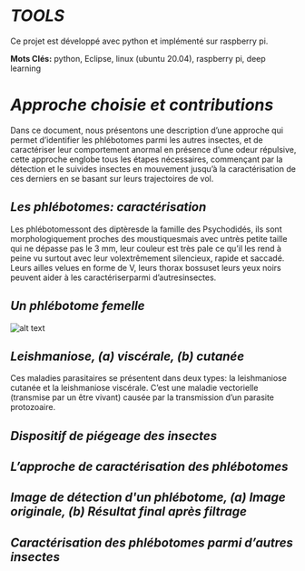 # _TOOLS_
Ce projet est développé avec python et implémenté sur raspberry pi.

**Mots Clés:** python, Eclipse, linux (ubuntu 20.04), raspberry pi, deep learning
# _Approche choisie et contributions_
Dans  ce  document,  nous  présentons  une  description  d’une  approche qui   permet d’identifier les phlébotomes parmi les autres insectes, et   de   caractériser   leur comportement anormal en présence d’une odeur répulsive, cette approche englobe tous les étapes nécessaires, commençant par la détection et le suivides insectes en mouvement jusqu’à la caractérisation de ces derniers en se basant sur leurs trajectoires de vol. 
## _Les phlébotomes: caractérisation_
Les phlébotomessont des diptèresde la famille des Psychodidés, ils sont morphologiquement  proches des moustiquesmais avec untrès petite taille qui ne dépasse pas le 3 mm, leur couleur est très pale ce qu’il les rend à peine vu surtout avec leur  volextrêmement silencieux, rapide et saccadé. Leurs ailles velues en forme de V, leurs thorax bossuset leurs yeux noirs peuvent aider à les caractériserparmi d’autresinsectes.

## _Un phlébotome femelle_
![alt text](https://github.com/[username]/[reponame]/blob/[branch]/image.jpg?raw=true)
## _Leishmaniose, (a) viscérale, (b) cutanée_
Ces maladies parasitaires se présentent dans deux types: la leishmaniose cutanée et la leishmaniose viscérale. C’est une maladie vectorielle (transmise par un être vivant) causée par la transmission d’un parasite protozoaire.

## _Dispositif de piégeage des insectes_


## _L’approche de caractérisation des phlébotomes_



## _Image de détection d'un phlébotome, (a) Image originale, (b) Résultat final après filtrage_

## _Caractérisation des phlébotomes parmi d’autres insectes_ 


